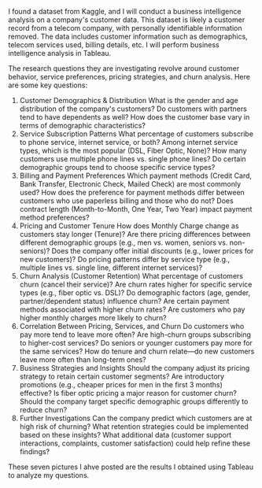 I found a dataset from Kaggle, and I will conduct a business intelligence analysis on a company's customer data. This dataset is likely a customer record from a telecom company, with personally identifiable information removed. The data includes customer information such as demographics, telecom services used, billing details, etc. I will perform business intelligence analysis in Tableau.

The research questions they are investigating revolve around customer behavior, service preferences, pricing strategies, and churn analysis. Here are some key questions:

1. Customer Demographics & Distribution
What is the gender and age distribution of the company's customers?
Do customers with partners tend to have dependents as well?
How does the customer base vary in terms of demographic characteristics?
2. Service Subscription Patterns
What percentage of customers subscribe to phone service, internet service, or both?
Among internet service types, which is the most popular (DSL, Fiber Optic, None)?
How many customers use multiple phone lines vs. single phone lines?
Do certain demographic groups tend to choose specific service types?
3. Billing and Payment Preferences
Which payment methods (Credit Card, Bank Transfer, Electronic Check, Mailed Check) are most commonly used?
How does the preference for payment methods differ between customers who use paperless billing and those who do not?
Does contract length (Month-to-Month, One Year, Two Year) impact payment method preferences?
4. Pricing and Customer Tenure
How does Monthly Charge change as customers stay longer (Tenure)?
Are there pricing differences between different demographic groups (e.g., men vs. women, seniors vs. non-seniors)?
Does the company offer initial discounts (e.g., lower prices for new customers)?
Do pricing patterns differ by service type (e.g., multiple lines vs. single line, different internet services)?
5. Churn Analysis (Customer Retention)
What percentage of customers churn (cancel their service)?
Are churn rates higher for specific service types (e.g., fiber optic vs. DSL)?
Do demographic factors (age, gender, partner/dependent status) influence churn?
Are certain payment methods associated with higher churn rates?
Are customers who pay higher monthly charges more likely to churn?
6. Correlation Between Pricing, Services, and Churn
Do customers who pay more tend to leave more often?
Are high-churn groups subscribing to higher-cost services?
Do seniors or younger customers pay more for the same services?
How do tenure and churn relate—do new customers leave more often than long-term ones?
7. Business Strategies and Insights
Should the company adjust its pricing strategy to retain certain customer segments?
Are introductory promotions (e.g., cheaper prices for men in the first 3 months) effective?
Is fiber optic pricing a major reason for customer churn?
Should the company target specific demographic groups differently to reduce churn?
8. Further Investigations
Can the company predict which customers are at high risk of churning?
What retention strategies could be implemented based on these insights?
What additional data (customer support interactions, complaints, customer satisfaction) could help refine these findings?

These seven pictures I ahve posted are the results I obtained using Tableau to analyze my questions.

